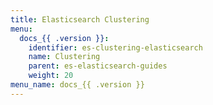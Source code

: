 ```yaml
---
title: Elasticsearch Clustering
menu:
  docs_{{ .version }}:
    identifier: es-clustering-elasticsearch
    name: Clustering
    parent: es-elasticsearch-guides
    weight: 20
menu_name: docs_{{ .version }}
---
```

